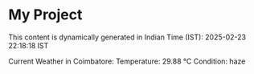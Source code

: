 # My Project

This content is dynamically generated in Indian Time (IST): 2025-02-23 22:18:18 IST


Current Weather in Coimbatore:
Temperature: 29.88 °C
Condition: haze
